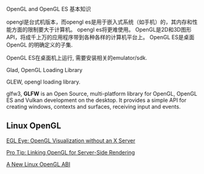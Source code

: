 OpenGL and OpenGL ES 基本知识

opengl是台式机版本，而opengl es是用于嵌入式系统（如手机）的，其内存和性能方面的限制要大于计算机。 opengl es将更难使用。 OpenGL是2D和3D图形API，将成千上万的应用程序带到各种各样的计算机平台上。 OpenGL ES是桌面OpenGL 的明确定义的子集.

OpenGL ES在桌面机上运行, 需要安装相关的emulator/sdk.

Glad, OpenGL Loading Library

GLEW, opengl loading library.

glfw3, **GLFW** is an Open Source, multi-platform library for OpenGL, OpenGL ES and Vulkan development on the desktop. It provides a simple API for creating windows, contexts and surfaces, receiving input and events.

## Linux OpenGL

[EGL Eye: OpenGL Visualization without an X Server](https://developer.nvidia.com/blog/egl-eye-opengl-visualization-without-x-server/)

[Pro Tip: Linking OpenGL for Server-Side Rendering](https://developer.nvidia.com/blog/linking-opengl-server-side-rendering/)

[A New Linux OpenGL ABI](https://www.x.org/wiki/Events/XDC2013/XDC2013AndyRitgerVendorNeutralOpenGL/linux-opengl-abi-presentation.pdf)